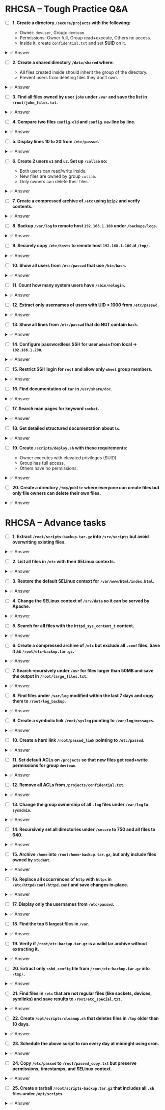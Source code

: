 # RHCSA – Tough Practice Q&A


* [ ] **1. Create a directory `/secure/projects` with the following:**

  * Owner: `devuser`, Group: `devteam`
  * Permissions: Owner full, Group read+execute, Others no access.
  * Inside it, create `confidential.txt` and set **SUID** on it.

<details><summary>✅ Answer</summary>

```bash
mkdir -p /secure/projects
chown devuser:devteam /secure/projects
chmod 750 /secure/projects
cd /secure/projects
touch confidential.txt
chmod 4740 confidential.txt
```

</details>

* [ ] **2. Create a shared directory `/data/shared` where:**

  * All files created inside should inherit the group of the directory.
  * Prevent users from deleting files they don’t own.

<details><summary>✅ Answer</summary>

```bash
mkdir -p /data/shared
chown :devteam /data/shared
chmod 2775 /data/shared   # SGID
chmod +t /data/shared     # Sticky bit
```

</details>

* [ ] **3. Find all files owned by user `john` under `/var` and save the list in `/root/john_files.txt`.**

<details><summary>✅ Answer</summary>

```bash
find /var -user john > /root/john_files.txt
```

</details>

* [ ] **4. Compare two files `config.old` and `config.new` line by line.**

<details><summary>✅ Answer</summary>

```bash
diff config.old config.new
```

</details>

* [ ] **5. Display lines 10 to 20 from `/etc/passwd`.**

<details><summary>✅ Answer</summary>

```bash
sed -n '10,20p' /etc/passwd
```

</details>

* [ ] **6. Create 2 users `u1` and `u2`. Set up `/collab` so:**

  * Both users can read/write inside.
  * New files are owned by group `collab`.
  * Only owners can delete their files.

<details><summary>✅ Answer</summary>

```bash
groupadd collab
useradd -G collab u1
useradd -G collab u2
mkdir /collab
chown root:collab /collab
chmod 2770 /collab
chmod +t /collab
```

</details>



* [ ] **7. Create a compressed archive of `/etc` using `bzip2` and verify contents.**

<details><summary>✅ Answer</summary>

```bash
tar cvjf etc_backup.tar.bz2 /etc
tar tvf etc_backup.tar.bz2 | less
```

</details>

* [ ] **8. Backup `/var/log` to remote host `192.168.1.100` under `/backups/logs`.**

<details><summary>✅ Answer</summary>

```bash
tar czf - /var/log | ssh user@192.168.1.100 "cat > /backups/logs/logs_backup.tar.gz"
```

</details>

* [ ] **9. Securely copy `/etc/hosts` to remote host `192.168.1.100` at `/tmp/`.**

<details><summary>✅ Answer</summary>

```bash
scp /etc/hosts user@192.168.1.100:/tmp/
```

</details>


* [ ] **10. Show all users from `/etc/passwd` that use `/bin/bash`.**

<details><summary>✅ Answer</summary>

```bash
grep "/bin/bash" /etc/passwd | cut -d: -f1
# or
cat /etc/passwd | grep /bin/bash | awk '{split($1,a,":"); print a[1]}'
```

</details>

* [ ] **11. Count how many system users have `/sbin/nologin`.**

<details><summary>✅ Answer</summary>

```bash
grep -c "/sbin/nologin" /etc/passwd
 # or
cat /etc/passwd | grep /sbin/nologin | wc -l
```

</details>

* [ ] **12. Extract only usernames of users with UID < 1000 from `/etc/passwd`.**

<details><summary>✅ Answer</summary>

```bash
awk -F: '$3 < 1000 {print $1}' /etc/passwd
```

</details>

* [ ] **13. Show all lines from `/etc/passwd` that do NOT contain `bash`.**

<details><summary>✅ Answer</summary>

```bash
grep -v bash /etc/passwd
```

</details>



* [ ] **14. Configure passwordless SSH for user `admin` from local → `192.168.1.200`.**

<details><summary>✅ Answer</summary>

```bash
ssh-keygen -t rsa
ssh-copy-id admin@192.168.1.200
ssh admin@192.168.1.200
```

</details>

* [ ] **15. Restrict SSH login for `root` and allow only `wheel` group members.**

<details><summary>✅ Answer</summary>

```bash
vi /etc/ssh/sshd_config
# PermitRootLogin no
# AllowGroups wheel
systemctl restart sshd
```

</details>



* [ ] **16. Find documentation of `tar` in `/usr/share/doc`.**

<details><summary>✅ Answer</summary>

```bash
ls /usr/share/doc/tar*
```

</details>

* [ ] **17. Search man pages for keyword `socket`.**

<details><summary>✅ Answer</summary>

```bash
man -k socket
```

</details>

* [ ] **18. Get detailed structured documentation about `ls`.**

<details><summary>✅ Answer</summary>

```bash
info ls
```

</details>



* [ ] **19. Create `/scripts/deploy.sh` with these requirements:**

  * Owner executes with elevated privileges (SUID).
  * Group has full access.
  * Others have no permissions.

<details><summary>✅ Answer</summary>

```bash
mkdir -p /scripts
touch /scripts/deploy.sh
chmod 4770 /scripts/deploy.sh
```

</details>

* [ ] **20. Create a directory `/tmp/public` where everyone can create files but only file owners can delete their own files.**

<details><summary>✅ Answer</summary>

```bash
mkdir /tmp/public
chmod 1777 /tmp/public
```

</details>

    
    
# RHCSA – Advance tasks

* [ ] **1. Extract `/root/scripts-backup.tar.gz` into `/srv/scripts` but avoid overwriting existing files.**

<details><summary>✅ Answer</summary>

```bash
mkdir -p /srv/scripts
tar --keep-old-files -xzf /root/scripts-backup.tar.gz -C /srv/scripts
```

</details>

* [ ] **2. List all files in `/etc` with their SELinux contexts.**

<details><summary>✅ Answer</summary>

```bash
ls -Z /etc
```

</details>

* [ ] **3. Restore the default SELinux context for `/var/www/html/index.html`.**

<details><summary>✅ Answer</summary>

```bash
restorecon -v /var/www/html/index.html
```

</details>

* [ ] **4. Change the SELinux context of `/srv/data` so it can be served by Apache.**

<details><summary>✅ Answer</summary>

```bash
semanage fcontext -a -t httpd_sys_content_t "/srv/data(/.*)?"
restorecon -Rv /srv/data
```

</details>

* [ ] **5. Search for all files with the `httpd_sys_content_t` context.**

<details><summary>✅ Answer</summary>

```bash
find / -context *:httpd_sys_content_t:* 2>/dev/null
```

</details>


* [ ] **6. Create a compressed archive of `/etc` but exclude all `.conf` files. Save it as `/root/etc-backup.tar.gz`.**

<details><summary>✅ Answer</summary>

```bash
tar --exclude='*.conf' -czf /root/etc-backup.tar.gz /etc
```

</details>

* [ ] **7. Search recursively under `/usr` for files larger than 50MB and save the output in `/root/large_files.txt`.**

<details><summary>✅ Answer</summary>

```bash
find /usr -type f -size +50M > /root/large_files.txt
```

</details>

* [ ] **8. Find files under `/var/log` modified within the last 7 days and copy them to `/root/log_backup`.**

<details><summary>✅ Answer</summary>

```bash
mkdir -p /root/log_backup
find /var/log -type f -mtime -7 -exec cp {} /root/log_backup/ \;
```

</details>

* [ ] **9. Create a symbolic link `/root/syslog` pointing to `/var/log/messages`.**

<details><summary>✅ Answer</summary>

```bash
ln -s /var/log/messages /root/syslog
```

</details>

* [ ] **10. Create a hard link `/root/passwd_link` pointing to `/etc/passwd`.**

<details><summary>✅ Answer</summary>

```bash
ln /etc/passwd /root/passwd_link
```

</details>

* [ ] **11. Set default ACLs on `/projects` so that new files get read+write permissions for group `devteam`.**

<details><summary>✅ Answer</summary>

```bash
setfacl -m g:devteam:rw /projects
setfacl -d -m g:devteam:rw /projects
```

</details>

* [ ] **12. Remove all ACLs from `/projects/confidential.txt`.**

<details><summary>✅ Answer</summary>

```bash
setfacl -b /projects/confidential.txt
```

</details>

* [ ] **13. Change the group ownership of all `.log` files under `/var/log` to `sysadmin`.**

<details><summary>✅ Answer</summary>

```bash
find /var/log -type f -name "*.log" -exec chgrp sysadmin {} +
```

</details>

* [ ] **14. Recursively set all directories under `/secure` to 750 and all files to 640.**

<details><summary>✅ Answer</summary>

```bash
find /secure -type d -exec chmod 750 {} +
find /secure -type f -exec chmod 640 {} +
```

</details>

* [ ] **15. Archive `/home` into `/root/home-backup.tar.gz`, but only include files owned by `student`.**

<details><summary>✅ Answer</summary>

```bash
tar --owner=student --group=student --create --gzip --file=/root/home-backup.tar.gz /home
```

</details>

* [ ] **16. Replace all occurrences of `http` with `https` in `/etc/httpd/conf/httpd.conf` and save changes in-place.**

<details><summary>✅ Answer</summary>

```bash
sed -i 's/http/https/g' /etc/httpd/conf/httpd.conf
```

</details>

* [ ] **17. Display only the usernames from `/etc/passwd`.**

<details><summary>✅ Answer</summary>

```bash
cut -d: -f1 /etc/passwd
```

</details>

* [ ] **18. Find the top 5 largest files in `/var`.**

<details><summary>✅ Answer</summary>

```bash
du -ah /var | sort -rh | head -5
```

</details>

* [ ] **19. Verify if `/root/etc-backup.tar.gz` is a valid tar archive without extracting it.**

<details><summary>✅ Answer</summary>

```bash
tar -tzf /root/etc-backup.tar.gz > /dev/null
```

</details>

* [ ] **20. Extract only `sshd_config` file from `/root/etc-backup.tar.gz` into `/tmp/`.**

<details><summary>✅ Answer</summary>

```bash
tar -xzf /root/etc-backup.tar.gz -C /tmp etc/ssh/sshd_config
```

</details>

* [ ] **21. Find files in `/etc` that are not regular files (like sockets, devices, symlinks) and save results to `/root/etc_special.txt`.**

<details><summary>✅ Answer</summary>

```bash
find /etc ! -type f > /root/etc_special.txt
```

</details>

* [ ] **22. Create `/opt/scripts/cleanup.sh` that deletes files in `/tmp` older than 10 days.**

<details><summary>✅ Answer</summary>

```bash
mkdir -p /opt/scripts
cat <<'EOF' > /opt/scripts/cleanup.sh
#!/bin/bash
find /tmp -type f -mtime +10 -delete
EOF
chmod +x /opt/scripts/cleanup.sh
```

</details>

* [ ] **23. Schedule the above script to run every day at midnight using cron.**

<details><summary>✅ Answer</summary>

```bash
echo "0 0 * * * /opt/scripts/cleanup.sh" >> /var/spool/cron/root
```

</details>

* [ ] **24. Copy `/etc/passwd` to `/root/passwd_copy.txt` but preserve permissions, timestamps, and SELinux context.**

<details><summary>✅ Answer</summary>

```bash
cp -a /etc/passwd /root/passwd_copy.txt
```

</details>

* [ ] **25. Create a tarball `/root/scripts-backup.tar.gz` that includes all `.sh` files under `/opt/scripts`.**

<details><summary>✅ Answer</summary>

```bash
tar -czf /root/scripts-backup.tar.gz /opt/scripts/*.sh
```

</details>

